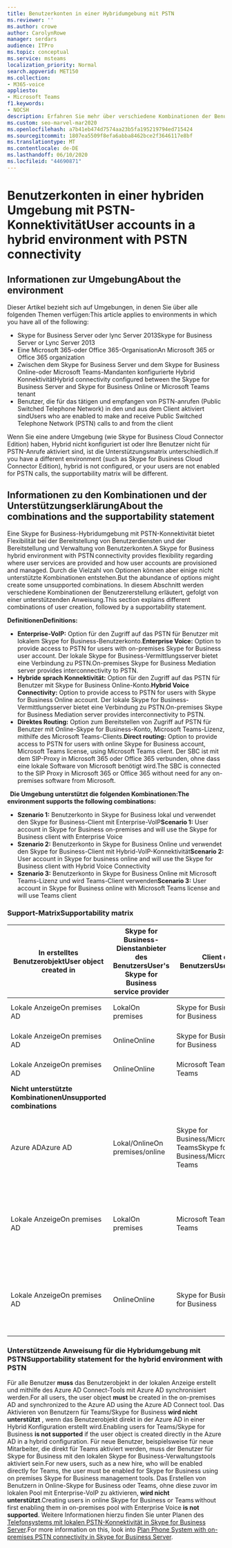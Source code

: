 ```yaml
---
title: Benutzerkonten in einer Hybridumgebung mit PSTN
ms.reviewer: ''
ms.author: crowe
author: CarolynRowe
manager: serdars
audience: ITPro
ms.topic: conceptual
ms.service: msteams
localization_priority: Normal
search.appverid: MET150
ms.collection:
- M365-voice
appliesto:
- Microsoft Teams
f1.keywords:
- NOCSH
description: Erfahren Sie mehr über verschiedene Kombinationen der Benutzererstellung und welche Kombinationen unterstützt oder nicht unterstützt werden.
ms.custom: seo-marvel-mar2020
ms.openlocfilehash: a7b41eb474d7574aa23b5fa195219794ed715424
ms.sourcegitcommit: 1807ea5509f8efa6abba8462bce2f3646117e8bf
ms.translationtype: MT
ms.contentlocale: de-DE
ms.lasthandoff: 06/10/2020
ms.locfileid: "44690871"
---
```

# <a name="user-accounts-in-a-hybrid-environment-with-pstn-connectivity"></a><span data-ttu-id="12004-103">Benutzerkonten in einer hybriden Umgebung mit PSTN-Konnektivität</span><span class="sxs-lookup"><span data-stu-id="12004-103">User accounts in a hybrid environment with PSTN connectivity</span></span>

## <a name="about-the-environment"></a><span data-ttu-id="12004-104">Informationen zur Umgebung</span><span class="sxs-lookup"><span data-stu-id="12004-104">About the environment</span></span>

<span data-ttu-id="12004-105">Dieser Artikel bezieht sich auf Umgebungen, in denen Sie über alle folgenden Themen verfügen:</span><span class="sxs-lookup"><span data-stu-id="12004-105">This article applies to environments in which you have all of the following:</span></span> 
 
- <span data-ttu-id="12004-106">Skype for Business Server oder lync Server 2013</span><span class="sxs-lookup"><span data-stu-id="12004-106">Skype for Business Server or Lync Server 2013</span></span> 
- <span data-ttu-id="12004-107">Eine Microsoft 365-oder Office 365-Organisation</span><span class="sxs-lookup"><span data-stu-id="12004-107">An Microsoft 365 or Office 365 organization</span></span> 
- <span data-ttu-id="12004-108">Zwischen dem Skype for Business Server und dem Skype for Business Online-oder Microsoft Teams-Mandanten konfigurierte Hybrid Konnektivität</span><span class="sxs-lookup"><span data-stu-id="12004-108">Hybrid connectivity configured between the Skype for Business Server and Skype for Business Online or Microsoft Teams tenant</span></span> 
- <span data-ttu-id="12004-109">Benutzer, die für das tätigen und empfangen von PSTN-anrufen (Public Switched Telephone Network) in den und aus dem Client aktiviert sind</span><span class="sxs-lookup"><span data-stu-id="12004-109">Users who are enabled to make and receive Public Switched Telephone Network (PSTN) calls to and from the client</span></span>

 
<span data-ttu-id="12004-110">Wenn Sie eine andere Umgebung (wie Skype for Business Cloud Connector Edition) haben, Hybrid nicht konfiguriert ist oder Ihre Benutzer nicht für PSTN-Anrufe aktiviert sind, ist die Unterstützungsmatrix unterschiedlich.</span><span class="sxs-lookup"><span data-stu-id="12004-110">If you have a different environment (such as Skype for Business Cloud Connector Edition), hybrid is not configured, or your users are not enabled for PSTN calls, the supportability matrix will be different.</span></span>  

## <a name="about-the-combinations-and-the-supportability-statement"></a><span data-ttu-id="12004-111">Informationen zu den Kombinationen und der Unterstützungserklärung</span><span class="sxs-lookup"><span data-stu-id="12004-111">About the combinations and the supportability statement</span></span>  

<span data-ttu-id="12004-112">Eine Skype for Business-Hybridumgebung mit PSTN-Konnektivität bietet Flexibilität bei der Bereitstellung von Benutzerdiensten und der Bereitstellung und Verwaltung von Benutzerkonten.</span><span class="sxs-lookup"><span data-stu-id="12004-112">A Skype for Business hybrid environment with PSTN connectivity provides flexibility regarding where user services are provided and how user accounts are provisioned and managed.</span></span> <span data-ttu-id="12004-113">Durch die Vielzahl von Optionen können aber einige nicht unterstützte Kombinationen entstehen.</span><span class="sxs-lookup"><span data-stu-id="12004-113">But the abundance of options might create some unsupported combinations.</span></span> <span data-ttu-id="12004-114">In diesem Abschnitt werden verschiedene Kombinationen der Benutzererstellung erläutert, gefolgt von einer unterstützenden Anweisung.</span><span class="sxs-lookup"><span data-stu-id="12004-114">This section explains different combinations of user creation, followed by a supportability statement.</span></span>


<span data-ttu-id="12004-115">**Definitionen**</span><span class="sxs-lookup"><span data-stu-id="12004-115">**Definitions:**</span></span>   
- <span data-ttu-id="12004-116">**Enterprise-VoIP:** Option für den Zugriff auf das PSTN für Benutzer mit lokalem Skype for Business-Benutzerkonto.</span><span class="sxs-lookup"><span data-stu-id="12004-116">**Enterprise Voice:** Option to provide access to PSTN for users with on-premises Skype for Business user account.</span></span> <span data-ttu-id="12004-117">Der lokale Skype for Business-Vermittlungsserver bietet eine Verbindung zu PSTN.</span><span class="sxs-lookup"><span data-stu-id="12004-117">On-premises Skype for Business Mediation server provides interconnectivity to PSTN.</span></span>  
- <span data-ttu-id="12004-118">**Hybride sprach Konnektivität:** Option für den Zugriff auf das PSTN für Benutzer mit Skype for Business Online-Konto.</span><span class="sxs-lookup"><span data-stu-id="12004-118">**Hybrid Voice Connectivity:** Option to provide access to PSTN for users with Skype for Business Online account.</span></span> <span data-ttu-id="12004-119">Der lokale Skype for Business-Vermittlungsserver bietet eine Verbindung zu PSTN.</span><span class="sxs-lookup"><span data-stu-id="12004-119">On-premises Skype for Business Mediation server provides interconnectivity to PSTN.</span></span> 
- <span data-ttu-id="12004-120">**Direktes Routing:** Option zum Bereitstellen von Zugriff auf PSTN für Benutzer mit Online-Skype for Business-Konto, Microsoft Teams-Lizenz, mithilfe des Microsoft Teams-Clients.</span><span class="sxs-lookup"><span data-stu-id="12004-120">**Direct routing:** Option to provide access to PSTN for users with online Skype for Business account, Microsoft Teams license, using Microsoft Teams client.</span></span> <span data-ttu-id="12004-121">Der SBC ist mit dem SIP-Proxy in Microsoft 365 oder Office 365 verbunden, ohne dass eine lokale Software von Microsoft benötigt wird.</span><span class="sxs-lookup"><span data-stu-id="12004-121">The SBC is connected to the SIP Proxy in Microsoft 365 or Office 365 without need for any on-premises software from Microsoft.</span></span>

  
<span data-ttu-id="12004-122">**Die Umgebung unterstützt die folgenden Kombinationen:**</span><span class="sxs-lookup"><span data-stu-id="12004-122">**The environment supports the following combinations:**</span></span>
- <span data-ttu-id="12004-123">**Szenario 1:** Benutzerkonto in Skype for Business lokal und verwendet den Skype for Business-Client mit Enterprise-VoIP</span><span class="sxs-lookup"><span data-stu-id="12004-123">**Scenario 1:** User account in Skype for Business on-premises and will use the Skype for Business client with Enterprise Voice</span></span>
- <span data-ttu-id="12004-124">**Szenario 2:** Benutzerkonto in Skype for Business Online und verwendet den Skype for Business-Client mit Hybrid-VoIP-Konnektivität</span><span class="sxs-lookup"><span data-stu-id="12004-124">**Scenario 2:** User account in Skype for business online and will use the Skype for Business client with Hybrid Voice Connectivity</span></span>
- <span data-ttu-id="12004-125">**Szenario 3:** Benutzerkonto in Skype for Business Online mit Microsoft Teams-Lizenz und wird Teams-Client verwenden</span><span class="sxs-lookup"><span data-stu-id="12004-125">**Scenario 3:** User account in Skype for Business online with Microsoft Teams license and will use Teams client</span></span>
 
### <a name="supportability-matrix"></a><span data-ttu-id="12004-126">Support-Matrix</span><span class="sxs-lookup"><span data-stu-id="12004-126">Supportability matrix</span></span>


|<span data-ttu-id="12004-127">**In erstelltes Benutzerobjekt**</span><span class="sxs-lookup"><span data-stu-id="12004-127">**User object created in**</span></span>  |<span data-ttu-id="12004-128">**Skype for Business-Dienstanbieter des Benutzers**</span><span class="sxs-lookup"><span data-stu-id="12004-128">**User's Skype for Business service provider**</span></span>|<span data-ttu-id="12004-129">**Client des Benutzers**</span><span class="sxs-lookup"><span data-stu-id="12004-129">**User's Client**</span></span>|<span data-ttu-id="12004-130">**Sprachoption**</span><span class="sxs-lookup"><span data-stu-id="12004-130">**Voice option**</span></span>|<span data-ttu-id="12004-131">**Unterstützt**</span><span class="sxs-lookup"><span data-stu-id="12004-131">**Supported**</span></span>|
| ------------ | --------- | --------- | --------- | -------- |
|<span data-ttu-id="12004-132">Lokale Anzeige</span><span class="sxs-lookup"><span data-stu-id="12004-132">On premises AD</span></span>| <span data-ttu-id="12004-133">Lokal</span><span class="sxs-lookup"><span data-stu-id="12004-133">On premises</span></span> |<span data-ttu-id="12004-134">Skype for Business</span><span class="sxs-lookup"><span data-stu-id="12004-134">Skype for Business</span></span>   | <span data-ttu-id="12004-135">Enterprise Voice</span><span class="sxs-lookup"><span data-stu-id="12004-135">Enterprise Voice</span></span>   |<span data-ttu-id="12004-136">Ja</span><span class="sxs-lookup"><span data-stu-id="12004-136">Yes</span></span>|
|<span data-ttu-id="12004-137">Lokale Anzeige</span><span class="sxs-lookup"><span data-stu-id="12004-137">On premises AD</span></span>|<span data-ttu-id="12004-138">Online</span><span class="sxs-lookup"><span data-stu-id="12004-138">Online</span></span>| <span data-ttu-id="12004-139">Skype for Business</span><span class="sxs-lookup"><span data-stu-id="12004-139">Skype for Business</span></span>  | <span data-ttu-id="12004-140">Hybride sprach Konnektivität</span><span class="sxs-lookup"><span data-stu-id="12004-140">Hybrid Voice Connectivity</span></span>   |<span data-ttu-id="12004-141">Ja</span><span class="sxs-lookup"><span data-stu-id="12004-141">Yes</span></span> |
|<span data-ttu-id="12004-142">Lokale Anzeige</span><span class="sxs-lookup"><span data-stu-id="12004-142">On premises AD</span></span>|<span data-ttu-id="12004-143">Online</span><span class="sxs-lookup"><span data-stu-id="12004-143">Online</span></span> |<span data-ttu-id="12004-144">Microsoft Teams</span><span class="sxs-lookup"><span data-stu-id="12004-144">Microsoft Teams</span></span> |<span data-ttu-id="12004-145">Direktes Routing</span><span class="sxs-lookup"><span data-stu-id="12004-145">Direct Routing</span></span>  |<span data-ttu-id="12004-146">Ja</span><span class="sxs-lookup"><span data-stu-id="12004-146">Yes</span></span> |
|<span data-ttu-id="12004-147">**Nicht unterstützte Kombinationen**</span><span class="sxs-lookup"><span data-stu-id="12004-147">**Unsupported combinations**</span></span>    | |         |         |      |
|<span data-ttu-id="12004-148">Azure AD</span><span class="sxs-lookup"><span data-stu-id="12004-148">Azure AD</span></span>| <span data-ttu-id="12004-149">Lokal/Online</span><span class="sxs-lookup"><span data-stu-id="12004-149">On premises/online</span></span> | <span data-ttu-id="12004-150">Skype for Business/Microsoft Teams</span><span class="sxs-lookup"><span data-stu-id="12004-150">Skype for Business/Microsoft Teams</span></span>|<span data-ttu-id="12004-151">Enterprise-VoIP/Hybrid-VoIP-Konnektivität/Direktes Routing</span><span class="sxs-lookup"><span data-stu-id="12004-151">Enterprise Voice/Hybrid Voice Connectivity/Direct Routing</span></span>  |<span data-ttu-id="12004-152">Nein, das Benutzerobjekt muss zuerst in der lokalen Anzeige erstellt werden.</span><span class="sxs-lookup"><span data-stu-id="12004-152">No, user object MUST be created in on-premises AD first</span></span> |
|<span data-ttu-id="12004-153">Lokale Anzeige</span><span class="sxs-lookup"><span data-stu-id="12004-153">On premises AD</span></span>  |<span data-ttu-id="12004-154">Lokal</span><span class="sxs-lookup"><span data-stu-id="12004-154">On premises</span></span>| <span data-ttu-id="12004-155">Microsoft Teams</span><span class="sxs-lookup"><span data-stu-id="12004-155">Microsoft Teams</span></span>| <span data-ttu-id="12004-156">Enterprise-VoIP/Hybrid-VoIP-Konnektivität/Direktes Routing</span><span class="sxs-lookup"><span data-stu-id="12004-156">Enterprise Voice/Hybrid Voice Connectivity/Direct Routing</span></span>   |<span data-ttu-id="12004-157">Nein, Microsoft Teams-Client wird für lokale Skype for Business nicht unterstützt</span><span class="sxs-lookup"><span data-stu-id="12004-157">No, Microsoft Teams client is not supported with on-premises Skype for Business</span></span> |     
|<span data-ttu-id="12004-158">Lokale Anzeige</span><span class="sxs-lookup"><span data-stu-id="12004-158">On premises AD</span></span>  |<span data-ttu-id="12004-159">Online</span><span class="sxs-lookup"><span data-stu-id="12004-159">Online</span></span> |<span data-ttu-id="12004-160">Skype for Business</span><span class="sxs-lookup"><span data-stu-id="12004-160">Skype for Business</span></span>  | <span data-ttu-id="12004-161">Direktes Routing</span><span class="sxs-lookup"><span data-stu-id="12004-161">Direct Routing</span></span>  |<span data-ttu-id="12004-162">Nein, das direkte Routing wird mit dem Skype for Business-Client nicht unterstützt.</span><span class="sxs-lookup"><span data-stu-id="12004-162">No, Direct Routing is not supported with Skype for Business client</span></span>  |


### <a name="supportability-statement-for-the-hybrid-environment-with-pstn"></a><span data-ttu-id="12004-163">Unterstützende Anweisung für die Hybridumgebung mit PSTN</span><span class="sxs-lookup"><span data-stu-id="12004-163">Supportability statement for the hybrid environment with PSTN</span></span>

<span data-ttu-id="12004-164">Für alle Benutzer **muss** das Benutzerobjekt in der lokalen Anzeige erstellt und mithilfe des Azure AD Connect-Tools mit Azure AD synchronisiert werden.</span><span class="sxs-lookup"><span data-stu-id="12004-164">For all users, the user object **must** be created in the on-premises AD and synchronized to the Azure AD using the Azure AD Connect tool.</span></span> <span data-ttu-id="12004-165">Das Aktivieren von Benutzern für Teams/Skype for Business **wird nicht unterstützt** , wenn das Benutzerobjekt direkt in der Azure AD in einer Hybrid Konfiguration erstellt wird.</span><span class="sxs-lookup"><span data-stu-id="12004-165">Enabling users for Teams/Skype for Business **is not supported** if the user object is created directly in the Azure AD in a hybrid configuration.</span></span> <span data-ttu-id="12004-166">Für neue Benutzer, beispielsweise für neue Mitarbeiter, die direkt für Teams aktiviert werden, muss der Benutzer für Skype for Business mit den lokalen Skype for Business-Verwaltungstools aktiviert sein.</span><span class="sxs-lookup"><span data-stu-id="12004-166">For new users, such as a new hire, who will be enabled directly for Teams, the user must be enabled for Skype for Business using on premises Skype for Business management tools.</span></span> <span data-ttu-id="12004-167">Das Erstellen von Benutzern in Online-Skype for Business oder Teams, ohne diese zuvor im lokalen Pool mit Enterprise-VoIP zu aktivieren, **wird nicht unterstützt**.</span><span class="sxs-lookup"><span data-stu-id="12004-167">Creating users in online Skype for Business or Teams without first enabling them in on-premises pool with Enterprise Voice **is not supported**.</span></span> <span data-ttu-id="12004-168">Weitere Informationen hierzu finden Sie unter Planen des [Telefonsystems mit lokalen PSTN-Konnektivität in Skype for Business Server](https://docs.microsoft.com/skypeforbusiness/skype-for-business-hybrid-solutions/plan-your-phone-system-cloud-pbx-solution/plan-phone-system-with-on-premises-pstn-connectivity).</span><span class="sxs-lookup"><span data-stu-id="12004-168">For more information on this, look into [Plan Phone System with on-premises PSTN connectivity in Skype for Business Server](https://docs.microsoft.com/skypeforbusiness/skype-for-business-hybrid-solutions/plan-your-phone-system-cloud-pbx-solution/plan-phone-system-with-on-premises-pstn-connectivity).</span></span>
